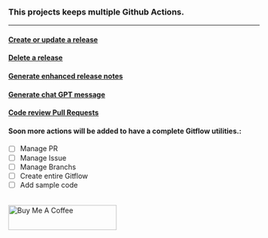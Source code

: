 ### This projects keeps multiple Github Actions.
---
#### [Create or update a release](create_update_release/README.md)

#### [Delete a release](delete_release/README.md)

#### [Generate enhanced release notes](generate-enhanced-notes/README.md)

#### [Generate chat GPT message](simple-chat-gpt/README.md)

#### [Code review Pull Requests](code-review/README.md)

#### Soon more actions will be added to have a complete Gitflow utilities.:
- [ ] Manage PR
- [ ] Manage Issue
- [ ] Manage Branchs
- [ ] Create entire Gitflow
- [ ] Add sample code

<br/>
<a href="https://www.buymeacoffee.com/emanuelbraz" target="_blank"><img src="https://cdn.buymeacoffee.com/buttons/v2/default-yellow.png" alt="Buy Me A Coffee" style="height: 50px !important;width: 217px !important;" ></a>